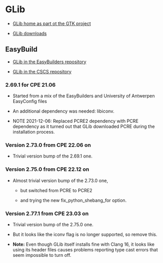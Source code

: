 # GLib

  * [GLib home as part ot the GTK project](https://www.gtk.org/)

  * [GLib downloads](https://download.gnome.org/sources/glib/)


## EasyBuild

  * [GLib in the EasyBuilders repository](https://github.com/easybuilders/easybuild-easyconfigs/tree/develop/easybuild/easyconfigs/g/GLib)

  * [GLib in the CSCS repository](https://github.com/eth-cscs/production/tree/master/easybuild/easyconfigs/g/GLib)


### 2.69.1 for CPE 21.06

  * Started from a mix of the EasyBuilders and University of Antwerpen
    EasyConfig files

  * An additional dependency was needed: libiconv.

  * NOTE 2021-12-06: Replaced PCRE2 dependency with PCRE dependency as it turned out
    that GLib downloaded PCRE during the installation process.


### Version 2.73.0 from CPE 22.06 on

  * Trivial version bump of the 2.69.1 one.


### Version 2.75.0 from CPE 22.12 on

  * Almost trivial version bump of the 2.73.0 one, 
  
      * but switched from PCRE to PCRE2
      
      * and trying the new fix_python_shebang_for option.


### Version 2.77.1 from CPE 23.03 on

  * Trivial version bump of the 2.75.0 one.

  * But it looks like the iconv flag is no longer supported, so remove this.
  
  * **Note:** Even though GLib itself installs fine with Clang 16, it looks like
    using its header files causes problems reporting type cast errors that 
    seem impossible to turn off.
